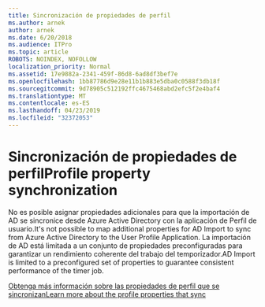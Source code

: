```yaml
---
title: Sincronización de propiedades de perfil
ms.author: arnek
author: arnek
ms.date: 6/20/2018
ms.audience: ITPro
ms.topic: article
ROBOTS: NOINDEX, NOFOLLOW
localization_priority: Normal
ms.assetid: 17e9882a-2341-459f-86d8-6ad8df3bef7e
ms.openlocfilehash: 1bb87786d9e28e11b1b883e5dba0c0588f3db18f
ms.sourcegitcommit: 9d78905c512192ffc4675468abd2efc5f2e4baf4
ms.translationtype: MT
ms.contentlocale: es-ES
ms.lasthandoff: 04/23/2019
ms.locfileid: "32372053"
---
```

# <a name="profile-property-synchronization"></a><span data-ttu-id="33822-102">Sincronización de propiedades de perfil</span><span class="sxs-lookup"><span data-stu-id="33822-102">Profile property synchronization</span></span>

<span data-ttu-id="33822-103">No es posible asignar propiedades adicionales para que la importación de AD se sincronice desde Azure Active Directory con la aplicación de Perfil de usuario.</span><span class="sxs-lookup"><span data-stu-id="33822-103">It's not possible to map additional properties for AD Import to sync from Azure Active Directory to the User Profile Application.</span></span> <span data-ttu-id="33822-104">La importación de AD está limitada a un conjunto de propiedades preconfiguradas para garantizar un rendimiento coherente del trabajo del temporizador.</span><span class="sxs-lookup"><span data-stu-id="33822-104">AD Import is limited to a preconfigured set of properties to guarantee consistent performance of the timer job.</span></span>
  
[<span data-ttu-id="33822-105">Obtenga más información sobre las propiedades de perfil que se sincronizan</span><span class="sxs-lookup"><span data-stu-id="33822-105">Learn more about the profile properties that sync</span></span>](https://go.microsoft.com/fwlink/?linkid=875671)
  

